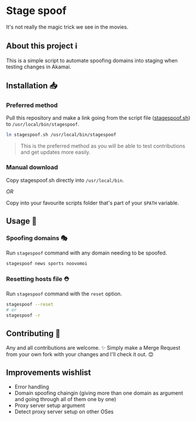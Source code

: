 # Stage spoof

It's not really the magic trick we see in the movies.

## About this project ℹ️

This is a simple script to automate spoofing domains into staging when testing changes in Akamai.

## Installation 📥

### Preferred method

Pull this repository and make a link going from the script file ([stagespoof.sh](stagespoof.sh)) to `/usr/local/bin/stagespoof`.

```bash
ln stagespoof.sh /usr/local/bin/stagespoof
```

> This is the preferred method as you will be able to test contributions and get updates more easily.

### Manual download

Copy stagespoof.sh directly into `/usr/local/bin`.

_OR_

Copy into your favourite scripts folder that's part of your `$PATH` variable.

## Usage 🚀

### Spoofing domains 🎭

Run `stagespoof` command with any domain needing to be spoofed.

```bash
stagespoof news sports noovomoi
```

### Resetting hosts file ⛑️

Run `stagespoof` command with the `reset` option.

```bash
stagespoof --reset
# or
stagespoof -r
```

## Contributing 🎁

Any and all contributions are welcome. ✨
Simply make a Merge Request from your own fork with your changes and I'll check it out. 😊

## Improvements wishlist

* Error handling
* Domain spoofing chaingin (giving more than one domain as argument and going through all of them one by one)
* Proxy server setup argument
* Detect proxy server setup on other OSes
